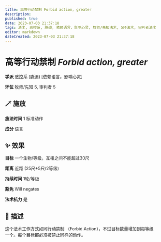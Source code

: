 ```yaml
---
title: 高等行动禁制 Forbid action, greater
description: 
published: true
date: 2023-07-03 21:37:18
tags: 法术, 惑控系, 胁迫, 依赖语言，影响心灵, 牧师/先知法术, 5环法术, 审判者法术
editor: markdown
dateCreated: 2023-07-03 21:37:18
---
```


# **高等行动禁制** *Forbid action, greater*

**学派** 惑控系 (胁迫) \[依赖语言，影响心灵\] 

**环位** 牧师/先知 5, 审判者 5

## 🪄 施放

**施法时间** 1 标准动作

**成分** 语言

## ✨ 效果 

**目标** 一个生物/等级，互相之间不能超过30尺 

**距离** 近距 (25尺+5尺/2等级)  

**持续时间** 1轮/等级 

**豁免** Will negates

**法术抗力** 是

## 📖 描述

这个法术工作方式如同行动禁制 （Forbid Action），不过目标数量增加到每等级一个。每个目标都必须被禁止同样的动作。
    